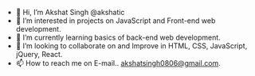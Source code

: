 - 👋 Hi, I’m  Akshat Singh @akshatic
- 👀 I’m interested in projects on JavaScript and Front-end web development.
- 🌱 I’m currently learning basics of back-end web development.
- 💞️ I’m looking to collaborate on and Improve in HTML, CSS, JavaScript, jQuery, React.
- 📫 How to reach me on E-mail.. akshatsingh0806@gmail.com.

<!---
akshatic/akshatic is a ✨ special ✨ repository because its `README.md` (this file) appears on your GitHub profile.
You can click the Preview link to take a look at your changes.
--->

